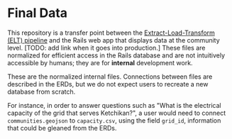 # Final Data

This repository is a transfer point between the [Extract-Load-Transform (ELT) pipeline](https://github.com/acep-aedg/aedg-etl-2024) and the Rails web app that displays data at the community level. [TODO: add link when it goes into production.] These files are normalized for efficient access in the Rails database and are not intuitively accessible by humans; they are for **internal** development work.

These are the normalized internal files. Connections between files are described in the ERDs, but we do not expect users to recreate a new database from scratch.

For instance, in order to answer questions such as "What is the electrical capacity of the grid that serves Ketchikan?", a user would need to connect `communities.geojson` to `capacity.csv`, using the field `grid_id`, information that could be gleaned from the ERDs.

